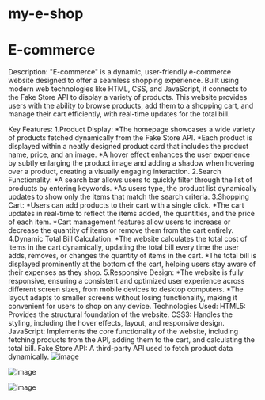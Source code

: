 # my-e-shop
# E-commerce
Description:
"E-commerce" is a dynamic, user-friendly e-commerce website designed to offer a seamless shopping experience. Built using modern web technologies like HTML, CSS, and JavaScript, it connects to the Fake Store API to display a variety of products. This website provides users with the ability to browse products, add them to a shopping cart, and manage their cart efficiently, with real-time updates for the total bill.

Key Features:
1.Product Display:
  *The homepage showcases a wide variety of products fetched dynamically from the Fake Store API.
  *Each product is displayed within a neatly designed product card that includes the product name, price, and an image.
  *A hover effect enhances the user experience by subtly enlarging the product image and adding a shadow when hovering over a product, creating a visually engaging interaction.
2.Search Functionality:
  *A search bar allows users to quickly filter through the list of products by entering keywords.
  *As users type, the product list dynamically updates to show only the items that match the search criteria.
3.Shopping Cart:
  *Users can add products to their cart with a single click.
  *The cart updates in real-time to reflect the items added, the quantities, and the price of each item.
  *Cart management features allow users to increase or decrease the quantity of items or remove them from the cart entirely.
4.Dynamic Total Bill Calculation:
  *The website calculates the total cost of items in the cart dynamically, updating the total bill every time the user adds, removes, or changes the quantity of items in the cart.
  *The total bill is displayed prominently at the bottom of the cart, helping users stay aware of their expenses as they shop.
5.Responsive Design:
  *The website is fully responsive, ensuring a consistent and optimized user experience across different screen sizes, from mobile devices to desktop computers.
  *The layout adapts to smaller screens without losing functionality, making it convenient for users to shop on any device.
Technologies Used:
HTML5: Provides the structural foundation of the website.
CSS3: Handles the styling, including the hover effects, layout, and responsive design.
JavaScript: Implements the core functionality of the website, including fetching products from the API, adding them to the cart, and calculating the total bill.
Fake Store API: A third-party API used to fetch product data dynamically.
![image](https://github.com/user-attachments/assets/42ed6a74-0df3-4e1a-bc9b-6ff237e67693)

![image](https://github.com/user-attachments/assets/700cdeb5-7bc8-4736-8e05-cbb87d943362)

![image](https://github.com/user-attachments/assets/5768b23c-a9b2-4bf0-a13e-5e45e32878b5)
